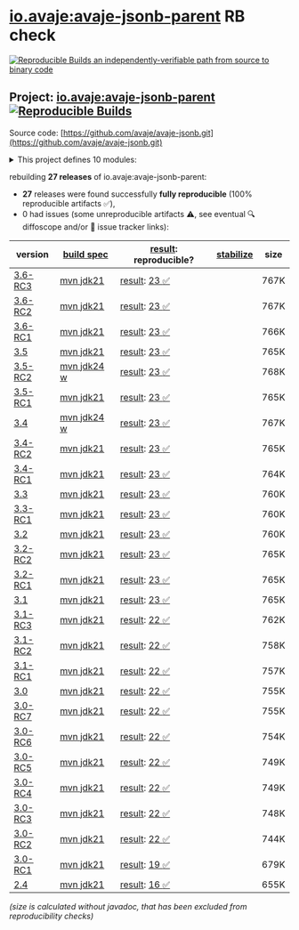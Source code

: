 [io.avaje:avaje-jsonb-parent](https://central.sonatype.com/artifact/io.avaje/avaje-jsonb-parent/versions) RB check
=======

[![Reproducible Builds](https://reproducible-builds.org/images/logos/rb.svg) an independently-verifiable path from source to binary code](https://reproducible-builds.org/)

## Project: [io.avaje:avaje-jsonb-parent](https://central.sonatype.com/artifact/io.avaje/avaje-jsonb-parent/versions) [![Reproducible Builds](https://img.shields.io/endpoint?url=https://raw.githubusercontent.com/jvm-repo-rebuild/reproducible-central/master/content/io/avaje/jsonb/badge.json)](https://github.com/jvm-repo-rebuild/reproducible-central/blob/master/content/io/avaje/jsonb/README.md)

Source code: [https://github.com/avaje/avaje-jsonb.git](https://github.com/avaje/avaje-jsonb.git)

<details><summary>This project defines 10 modules:</summary>

* [io.avaje:avaje-json](https://central.sonatype.com/artifact/io.avaje/avaje-json/overview)
* [io.avaje:avaje-json-core](https://central.sonatype.com/artifact/io.avaje/avaje-json-core/overview)
* [io.avaje:avaje-json-node](https://central.sonatype.com/artifact/io.avaje/avaje-json-node/overview)
* [io.avaje:avaje-jsonb](https://central.sonatype.com/artifact/io.avaje/avaje-jsonb/overview)
* [io.avaje:avaje-jsonb-bom](https://central.sonatype.com/artifact/io.avaje/avaje-jsonb-bom/overview)
* [io.avaje:avaje-jsonb-generator](https://central.sonatype.com/artifact/io.avaje/avaje-jsonb-generator/overview)
* [io.avaje:avaje-jsonb-inject-plugin](https://central.sonatype.com/artifact/io.avaje/avaje-jsonb-inject-plugin/overview)
* [io.avaje:avaje-jsonb-jackson](https://central.sonatype.com/artifact/io.avaje/avaje-jsonb-jackson/overview)
* [io.avaje:avaje-jsonb-parent](https://central.sonatype.com/artifact/io.avaje/avaje-jsonb-parent/overview)
* [io.avaje:avaje-jsonb-spring-starter](https://central.sonatype.com/artifact/io.avaje/avaje-jsonb-spring-starter/overview)
</details>

rebuilding **27 releases** of io.avaje:avaje-jsonb-parent:
- **27** releases were found successfully **fully reproducible** (100% reproducible artifacts :white_check_mark:),
- 0 had issues (some unreproducible artifacts :warning:, see eventual :mag: diffoscope and/or :memo: issue tracker links):

| version | [build spec](/BUILDSPEC.md) | [result](https://reproducible-builds.org/docs/jvm/): reproducible? | [stabilize](https://github.com/google/oss-rebuild/blob/main/cmd/stabilize/README.md) | size |
| -- | --------- | ------ | ------ | -- |
| [3.6-RC3](https://central.sonatype.com/artifact/io.avaje/avaje-jsonb-parent/3.6-RC3/pom) | [mvn jdk21](avaje-jsonb-3.6-RC3.buildspec) | [result](avaje-jsonb-parent-3.6-RC3.buildinfo): [23 :white_check_mark: ](avaje-jsonb-parent-3.6-RC3.buildcompare) | | 767K |
| [3.6-RC2](https://central.sonatype.com/artifact/io.avaje/avaje-jsonb-parent/3.6-RC2/pom) | [mvn jdk21](avaje-jsonb-3.6-RC2.buildspec) | [result](avaje-jsonb-parent-3.6-RC2.buildinfo): [23 :white_check_mark: ](avaje-jsonb-parent-3.6-RC2.buildcompare) | | 767K |
| [3.6-RC1](https://central.sonatype.com/artifact/io.avaje/avaje-jsonb-parent/3.6-RC1/pom) | [mvn jdk21](avaje-jsonb-3.6-RC1.buildspec) | [result](avaje-jsonb-parent-3.6-RC1.buildinfo): [23 :white_check_mark: ](avaje-jsonb-parent-3.6-RC1.buildcompare) | | 766K |
| [3.5](https://central.sonatype.com/artifact/io.avaje/avaje-jsonb-parent/3.5/pom) | [mvn jdk21](avaje-jsonb-3.5.buildspec) | [result](avaje-jsonb-parent-3.5.buildinfo): [23 :white_check_mark: ](avaje-jsonb-parent-3.5.buildcompare) | | 765K |
| [3.5-RC2](https://central.sonatype.com/artifact/io.avaje/avaje-jsonb-parent/3.5-RC2/pom) | [mvn jdk24 w](avaje-jsonb-3.5-RC2.buildspec) | [result](avaje-jsonb-parent-3.5-RC2.buildinfo): [23 :white_check_mark: ](avaje-jsonb-parent-3.5-RC2.buildcompare) | | 768K |
| [3.5-RC1](https://central.sonatype.com/artifact/io.avaje/avaje-jsonb-parent/3.5-RC1/pom) | [mvn jdk21](avaje-jsonb-3.5-RC1.buildspec) | [result](avaje-jsonb-parent-3.5-RC1.buildinfo): [23 :white_check_mark: ](avaje-jsonb-parent-3.5-RC1.buildcompare) | | 765K |
| [3.4](https://central.sonatype.com/artifact/io.avaje/avaje-jsonb-parent/3.4/pom) | [mvn jdk24 w](avaje-jsonb-3.4.buildspec) | [result](avaje-jsonb-parent-3.4.buildinfo): [23 :white_check_mark: ](avaje-jsonb-parent-3.4.buildcompare) | | 767K |
| [3.4-RC2](https://central.sonatype.com/artifact/io.avaje/avaje-jsonb-parent/3.4-RC2/pom) | [mvn jdk21](avaje-jsonb-3.4-RC2.buildspec) | [result](avaje-jsonb-parent-3.4-RC2.buildinfo): [23 :white_check_mark: ](avaje-jsonb-parent-3.4-RC2.buildcompare) | | 765K |
| [3.4-RC1](https://central.sonatype.com/artifact/io.avaje/avaje-jsonb-parent/3.4-RC1/pom) | [mvn jdk21](avaje-jsonb-3.4-RC1.buildspec) | [result](avaje-jsonb-parent-3.4-RC1.buildinfo): [23 :white_check_mark: ](avaje-jsonb-parent-3.4-RC1.buildcompare) | | 764K |
| [3.3](https://central.sonatype.com/artifact/io.avaje/avaje-jsonb-parent/3.3/pom) | [mvn jdk21](avaje-jsonb-3.3.buildspec) | [result](avaje-jsonb-parent-3.3.buildinfo): [23 :white_check_mark: ](avaje-jsonb-parent-3.3.buildcompare) | | 760K |
| [3.3-RC1](https://central.sonatype.com/artifact/io.avaje/avaje-jsonb-parent/3.3-RC1/pom) | [mvn jdk21](avaje-jsonb-3.3-RC1.buildspec) | [result](avaje-jsonb-parent-3.3-RC1.buildinfo): [23 :white_check_mark: ](avaje-jsonb-parent-3.3-RC1.buildcompare) | | 760K |
| [3.2](https://central.sonatype.com/artifact/io.avaje/avaje-jsonb-parent/3.2/pom) | [mvn jdk21](avaje-jsonb-3.2.buildspec) | [result](avaje-jsonb-parent-3.2.buildinfo): [23 :white_check_mark: ](avaje-jsonb-parent-3.2.buildcompare) | | 760K |
| [3.2-RC2](https://central.sonatype.com/artifact/io.avaje/avaje-jsonb-parent/3.2-RC2/pom) | [mvn jdk21](avaje-jsonb-3.2-RC2.buildspec) | [result](avaje-jsonb-parent-3.2-RC2.buildinfo): [23 :white_check_mark: ](avaje-jsonb-parent-3.2-RC2.buildcompare) | | 765K |
| [3.2-RC1](https://central.sonatype.com/artifact/io.avaje/avaje-jsonb-parent/3.2-RC1/pom) | [mvn jdk21](avaje-jsonb-3.2-RC1.buildspec) | [result](avaje-jsonb-parent-3.2-RC1.buildinfo): [23 :white_check_mark: ](avaje-jsonb-parent-3.2-RC1.buildcompare) | | 765K |
| [3.1](https://central.sonatype.com/artifact/io.avaje/avaje-jsonb-parent/3.1/pom) | [mvn jdk21](avaje-jsonb-3.1.buildspec) | [result](avaje-jsonb-parent-3.1.buildinfo): [23 :white_check_mark: ](avaje-jsonb-parent-3.1.buildcompare) | | 765K |
| [3.1-RC3](https://central.sonatype.com/artifact/io.avaje/avaje-jsonb-parent/3.1-RC3/pom) | [mvn jdk21](avaje-jsonb-3.1-RC3.buildspec) | [result](avaje-jsonb-parent-3.1-RC3.buildinfo): [22 :white_check_mark: ](avaje-jsonb-parent-3.1-RC3.buildcompare) | | 762K |
| [3.1-RC2](https://central.sonatype.com/artifact/io.avaje/avaje-jsonb-parent/3.1-RC2/pom) | [mvn jdk21](avaje-jsonb-3.1-RC2.buildspec) | [result](avaje-jsonb-parent-3.1-RC2.buildinfo): [22 :white_check_mark: ](avaje-jsonb-parent-3.1-RC2.buildcompare) | | 758K |
| [3.1-RC1](https://central.sonatype.com/artifact/io.avaje/avaje-jsonb-parent/3.1-RC1/pom) | [mvn jdk21](avaje-jsonb-3.1-RC1.buildspec) | [result](avaje-jsonb-parent-3.1-RC1.buildinfo): [22 :white_check_mark: ](avaje-jsonb-parent-3.1-RC1.buildcompare) | | 757K |
| [3.0](https://central.sonatype.com/artifact/io.avaje/avaje-jsonb-parent/3.0/pom) | [mvn jdk21](avaje-jsonb-3.0.buildspec) | [result](avaje-jsonb-parent-3.0.buildinfo): [22 :white_check_mark: ](avaje-jsonb-parent-3.0.buildcompare) | | 755K |
| [3.0-RC7](https://central.sonatype.com/artifact/io.avaje/avaje-jsonb-parent/3.0-RC7/pom) | [mvn jdk21](avaje-jsonb-3.0-RC7.buildspec) | [result](avaje-jsonb-parent-3.0-RC7.buildinfo): [22 :white_check_mark: ](avaje-jsonb-parent-3.0-RC7.buildcompare) | | 755K |
| [3.0-RC6](https://central.sonatype.com/artifact/io.avaje/avaje-jsonb-parent/3.0-RC6/pom) | [mvn jdk21](avaje-jsonb-3.0-RC6.buildspec) | [result](avaje-jsonb-parent-3.0-RC6.buildinfo): [22 :white_check_mark: ](avaje-jsonb-parent-3.0-RC6.buildcompare) | | 754K |
| [3.0-RC5](https://central.sonatype.com/artifact/io.avaje/avaje-jsonb-parent/3.0-RC5/pom) | [mvn jdk21](avaje-jsonb-3.0-RC5.buildspec) | [result](avaje-jsonb-parent-3.0-RC5.buildinfo): [22 :white_check_mark: ](avaje-jsonb-parent-3.0-RC5.buildcompare) | | 749K |
| [3.0-RC4](https://central.sonatype.com/artifact/io.avaje/avaje-jsonb-parent/3.0-RC4/pom) | [mvn jdk21](avaje-jsonb-3.0-RC4.buildspec) | [result](avaje-jsonb-parent-3.0-RC4.buildinfo): [22 :white_check_mark: ](avaje-jsonb-parent-3.0-RC4.buildcompare) | | 749K |
| [3.0-RC3](https://central.sonatype.com/artifact/io.avaje/avaje-jsonb-parent/3.0-RC3/pom) | [mvn jdk21](avaje-jsonb-3.0-RC3.buildspec) | [result](avaje-jsonb-parent-3.0-RC3.buildinfo): [22 :white_check_mark: ](avaje-jsonb-parent-3.0-RC3.buildcompare) | | 748K |
| [3.0-RC2](https://central.sonatype.com/artifact/io.avaje/avaje-jsonb-parent/3.0-RC2/pom) | [mvn jdk21](avaje-jsonb-3.0-RC2.buildspec) | [result](avaje-jsonb-parent-3.0-RC2.buildinfo): [22 :white_check_mark: ](avaje-jsonb-parent-3.0-RC2.buildcompare) | | 744K |
| [3.0-RC1](https://central.sonatype.com/artifact/io.avaje/avaje-jsonb-parent/3.0-RC1/pom) | [mvn jdk21](avaje-jsonb-3.0-RC1.buildspec) | [result](avaje-jsonb-parent-3.0-RC1.buildinfo): [19 :white_check_mark: ](avaje-jsonb-parent-3.0-RC1.buildcompare) | | 679K |
| [2.4](https://central.sonatype.com/artifact/io.avaje/avaje-jsonb-parent/2.4/pom) | [mvn jdk21](avaje-jsonb-2.4.buildspec) | [result](avaje-jsonb-parent-2.4.buildinfo): [16 :white_check_mark: ](avaje-jsonb-parent-2.4.buildcompare) | | 655K |

<i>(size is calculated without javadoc, that has been excluded from reproducibility checks)</i>
